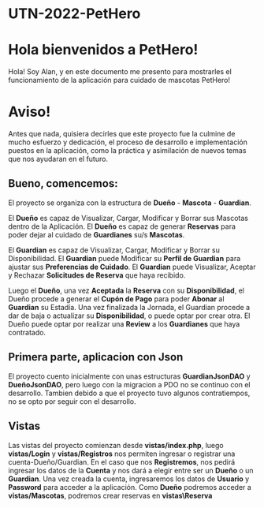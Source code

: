 # UTN-2022-PetHero

  

# Hola bienvenidos a PetHero!

  

Hola! Soy Alan, y en este documento me presento para mostrarles el funcionamiento de la aplicación para cuidado de mascotas PetHero!

  

# Aviso!

Antes que nada, quisiera decirles que este proyecto fue la culmine de mucho esfuerzo y dedicación, el proceso de desarrollo e implementación puestos en la aplicación, como la práctica y asimilación de nuevos temas que nos ayudaran en el futuro.

  

## Bueno, comencemos:

  

El proyecto se organiza con la estructura de **Dueño** - **Mascota** - **Guardian**.

El **Dueño** es capaz de Visualizar, Cargar, Modificar y Borrar sus Mascotas dentro de la Aplicación. El **Dueño** es capaz de generar **Reservas** para poder dejar al cuidado de **Guardianes** su/s **Mascotas**.

El **Guardian** es capaz de Visualizar, Cargar, Modificar y Borrar su Disponibilidad. El **Guardian** puede Modificar su **Perfil de Guardian** para ajustar sus **Preferencias de Cuidado**. El **Guardian** puede Visualizar, Aceptar y Rechazar **Solicitudes de Reserva** que haya recibido.

Luego el **Dueño**, una vez **Aceptada** la **Reserva** con su **Disponibilidad**, el Dueño procede a generar el **Cupón de Pago** para poder **Abonar** al **Guardian** su Estadía. Una vez finalizada la Jornada, el Guardian procede a dar de baja o actualizar su **Disponibilidad**, o puede optar por crear otra. El Dueño puede optar por realizar una **Review** a los **Guardianes** que haya contratado.

  

## Primera parte, aplicacion con Json

  

El proyecto cuento inicialmente con unas estructuras **GuardianJsonDAO** y **DueñoJsonDAO**, pero luego con la migracion a PDO no se continuo con el desarrollo. Tambien debido a que el proyecto tuvo algunos contratiempos, no se opto por seguir con el desarrollo.



## Vistas



Las vistas del proyecto comienzan desde **vistas/index.php**, luego **vistas/Login** y **vistas/Registros** nos permiten ingresar o registrar una cuenta-Dueño/Guardian. En el caso que nos **Registremos**, nos pedirá ingresar los datos de la **Cuenta** y nos dará a elegir entre ser un **Dueño** o un **Guardian**. Una vez creada la cuenta, ingresaremos los datos de **Usuario** y **Password** para acceder a la aplicación. Como **Dueño** podremos acceder a **vistas/Mascotas**, podremos crear reservas en **vistas\Reserva**